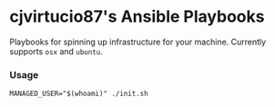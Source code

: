 # cjvirtucio87's Ansible Playbooks

Playbooks for spinning up infrastructure for your machine. Currently supports `osx` and `ubuntu`.

### Usage

`MANAGED_USER="$(whoami)" ./init.sh`
